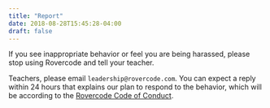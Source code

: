 ```yaml
---
title: "Report"
date: 2018-08-28T15:45:28-04:00
draft: false
---
```


If you see inappropriate behavior or feel you are being harassed, please stop using Rovercode and tell your teacher. 

Teachers, please email `leadership@rovercode.com`.
You can expect a reply within 24 hours that explains our plan to respond to the behavior, which will be according to the [Rovercode Code of Conduct](/conduct/code-of-conduct).



